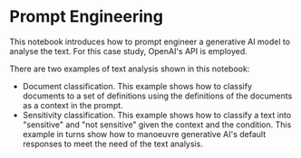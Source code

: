 # Prompt Engineering

This notebook introduces how to prompt engineer a generative AI model to analyse the text. For this case study, OpenAI's API is employed.

There are two examples of text analysis shown in this notebook:
- Document classification. This example shows how to classify documents to a set of definitions using the definitions of the documents as a context in the prompt.
- Sensitivity classification. This example shows how to classify a text into "sensitive" and "not sensitive" given the context and the condition. This example in turns show how to manoeuvre generative AI's default responses to meet the need of the text analysis.